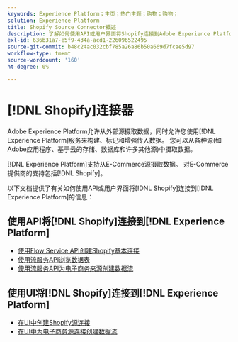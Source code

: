 ```yaml
---
keywords: Experience Platform；主页；热门主题；购物；购物；
solution: Experience Platform
title: Shopify Source Connector概述
description: 了解如何使用API或用户界面将Shopify连接到Adobe Experience Platform。
exl-id: 636b31a7-e5f9-434a-acd1-226096522495
source-git-commit: b48c24ac032cbf785a26a86b50a669d7fcae5d97
workflow-type: tm+mt
source-wordcount: '160'
ht-degree: 0%

---
```


# [!DNL Shopify]连接器

Adobe Experience Platform允许从外部源摄取数据，同时允许您使用[!DNL Experience Platform]服务来构建、标记和增强传入数据。 您可以从各种源(如Adobe应用程序、基于云的存储、数据库和许多其他源)中摄取数据。

[!DNL Experience Platform]支持从E-Commerce源摄取数据。 对E-Commerce提供商的支持包括[!DNL Shopify]。

以下文档提供了有关如何使用API或用户界面将[!DNL Shopify]连接到[!DNL Experience Platform]的信息：

## 使用API将[!DNL Shopify]连接到[!DNL Experience Platform]

- [使用Flow Service API创建Shopify基本连接](../../tutorials/api/create/ecommerce/shopify.md)
- [使用流服务API浏览数据表](../../tutorials/api/explore/tabular.md)
- [使用流服务API为电子商务来源创建数据流](../../tutorials/api/collect/ecommerce.md)

## 使用UI将[!DNL Shopify]连接到[!DNL Experience Platform]

- [在UI中创建Shopify源连接](../../tutorials/ui/create/ecommerce/shopify.md)
- [在UI中为电子商务源连接创建数据流](../../tutorials/ui/dataflow/ecommerce.md)
